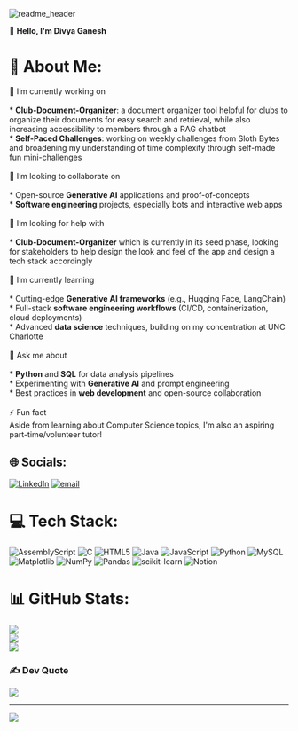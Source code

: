 ![readme_header](https://github.com/user-attachments/assets/1c724cac-04c7-4bc2-8f84-ad24bb7cad9f)

👋 **Hello, I'm Divya Ganesh**

# 💫 About Me:
 🔭 I’m currently working on<br><br>* **Club-Document-Organizer**: a document organizer tool helpful for clubs to organize their documents for easy search and retrieval, while also increasing accessibility to members through a RAG chatbot<br>* **Self-Paced Challenges**: working on weekly challenges from Sloth Bytes and broadening my understanding of time complexity through self-made fun mini-challenges<br><br> 👯 I’m looking to collaborate on<br><br>* Open-source **Generative AI** applications and proof-of-concepts<br>* **Software engineering** projects, especially bots and interactive web apps<br><br> 🤝 I’m looking for help with<br><br>* **Club-Document-Organizer** which is currently in its seed phase, looking for stakeholders to help design the look and feel of the app and design a tech stack accordingly<br><br> 🌱 I’m currently learning<br><br>* Cutting-edge **Generative AI frameworks** (e.g., Hugging Face, LangChain)<br>* Full-stack **software engineering workflows** (CI/CD, containerization, cloud deployments)<br>* Advanced **data science** techniques, building on my concentration at UNC Charlotte<br><br> 💬 Ask me about<br><br>* **Python** and **SQL** for data analysis pipelines<br>* Experimenting with **Generative AI** and prompt engineering<br>* Best practices in **web development** and open-source collaboration<br><br> ⚡ Fun fact<br>Aside from learning about Computer Science topics, I'm also an aspiring part-time/volunteer tutor!


## 🌐 Socials:
[![LinkedIn](https://img.shields.io/badge/LinkedIn-%230077B5.svg?logo=linkedin&logoColor=white)](https://linkedin.com/in/divyaganesh05) [![email](https://img.shields.io/badge/Email-D14836?logo=gmail&logoColor=white)](mailto:divya.ganesh05@outlook.com) 

# 💻 Tech Stack:
![AssemblyScript](https://img.shields.io/badge/assembly%20script-%23000000.svg?style=for-the-badge&logo=assemblyscript&logoColor=white) ![C](https://img.shields.io/badge/c-%2300599C.svg?style=for-the-badge&logo=c&logoColor=white) ![HTML5](https://img.shields.io/badge/html5-%23E34F26.svg?style=for-the-badge&logo=html5&logoColor=white) ![Java](https://img.shields.io/badge/java-%23ED8B00.svg?style=for-the-badge&logo=openjdk&logoColor=white) ![JavaScript](https://img.shields.io/badge/javascript-%23323330.svg?style=for-the-badge&logo=javascript&logoColor=%23F7DF1E) ![Python](https://img.shields.io/badge/python-3670A0?style=for-the-badge&logo=python&logoColor=ffdd54) ![MySQL](https://img.shields.io/badge/mysql-4479A1.svg?style=for-the-badge&logo=mysql&logoColor=white) ![Matplotlib](https://img.shields.io/badge/Matplotlib-%23ffffff.svg?style=for-the-badge&logo=Matplotlib&logoColor=black) ![NumPy](https://img.shields.io/badge/numpy-%23013243.svg?style=for-the-badge&logo=numpy&logoColor=white) ![Pandas](https://img.shields.io/badge/pandas-%23150458.svg?style=for-the-badge&logo=pandas&logoColor=white) ![scikit-learn](https://img.shields.io/badge/scikit--learn-%23F7931E.svg?style=for-the-badge&logo=scikit-learn&logoColor=white) ![Notion](https://img.shields.io/badge/Notion-%23000000.svg?style=for-the-badge&logo=notion&logoColor=white)
# 📊 GitHub Stats:
![](https://github-readme-stats.vercel.app/api?username=dganesh05&theme=dark&hide_border=false&include_all_commits=true&count_private=true)<br/>
![](https://nirzak-streak-stats.vercel.app/?user=dganesh05&theme=dark&hide_border=false)<br/>
![](https://github-readme-stats.vercel.app/api/top-langs/?username=dganesh05&theme=dark&hide_border=false&include_all_commits=true&count_private=true&layout=compact)

### ✍️ Dev Quote
![](https://quotes-github-readme.vercel.app/api?type=horizontal&theme=radical)

---
[![](https://visitcount.itsvg.in/api?id=dganesh05&icon=0&color=0)](https://visitcount.itsvg.in)

<!-- Proudly created with GPRM ( https://gprm.itsvg.in ) -->

